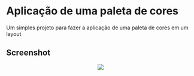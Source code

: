 # Aplicação de uma paleta de cores

Um simples projeto para fazer a aplicação de uma paleta de cores em um layout


## Screenshot

<p align="center">
  <img src="https://media.discordapp.net/attachments/805860115814940713/1018488320759713852/unknown.png?width=546&height=409">
</p>

